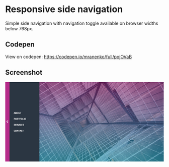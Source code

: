 # Responsive side navigation

Simple side navigation with navigation toggle available on browser widths
below 768px.


## Codepen

View on codepen:
<a href="https://codepen.io/mranenko/full/pojOVaB" target="blank">
    https://codepen.io/mranenko/full/pojOVaB</a>


## Screenshot

<img src="image/screenshot/screenshot-750.png" alt="" style="margin: 0 auto; max-width: 100%;" />
